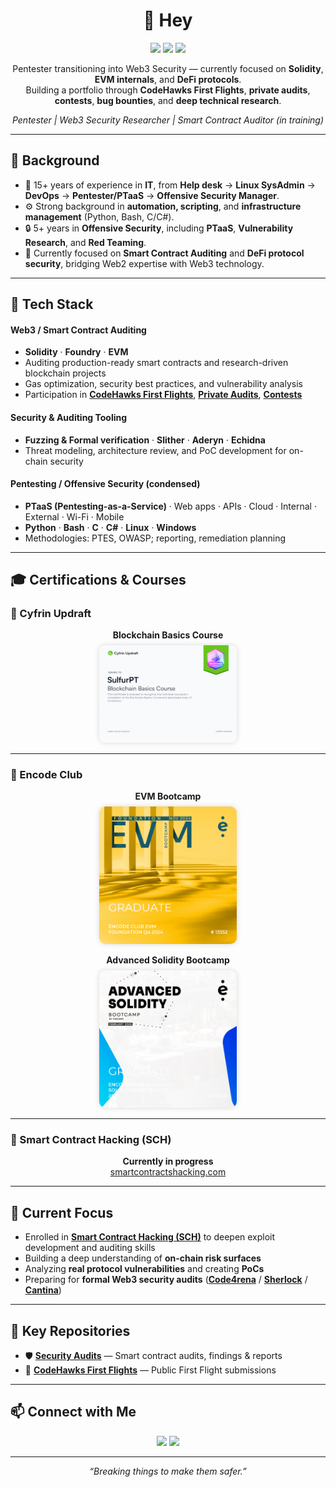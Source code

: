 <!-- HEADER -->
<h1 align="center">👋 Hey</h1>

<p align="center">
  <a href="https://code4rena.com/@SulfurPT"><img src="https://img.shields.io/badge/Code4rena-Profile-blue?style=for-the-badge&logo=ethereum"></a>
  <a href="https://audits.sherlock.xyz/watson/sulfurpt"><img src="https://img.shields.io/badge/Sherlock-Watson-purple?style=for-the-badge&logo=shield"></a>
  <a href="https://cantina.xyz/u/sulfurpt"><img src="https://img.shields.io/badge/Cantina-Researcher-orange?style=for-the-badge&logo=stackblitz"></a>
</p>

<p align="center">
  Pentester transitioning into Web3 Security — currently focused on <b>Solidity</b>, <b>EVM internals</b>, and <b>DeFi protocols</b>.<br>
  Building a portfolio through <b>CodeHawks First Flights</b>, <b>private audits</b>, <b>contests</b>, <b>bug bounties</b>, and <b>deep technical research</b>.
</p>

<p align="center">
  <i>Pentester | Web3 Security Researcher | Smart Contract Auditor (in training)</i>
</p>

---

## 🧩 Background

- 🧠 15+ years of experience in **IT**, from **Help desk** → **Linux SysAdmin** → **DevOps** → **Pentester/PTaaS** → **Offensive Security Manager**.  
- ⚙️ Strong background in **automation, scripting**, and **infrastructure management** (Python, Bash, C/C#).  
- 🔒 5+ years in **Offensive Security**, including **PTaaS**, **Vulnerability Research**, and **Red Teaming**.  
- 🧱 Currently focused on **Smart Contract Auditing** and **DeFi protocol security**, bridging Web2 expertise with Web3 technology.

---

## 🧰 Tech Stack

#### Web3 / Smart Contract Auditing
- **Solidity** · **Foundry** · **EVM**  
- Auditing production-ready smart contracts and research-driven blockchain projects  
- Gas optimization, security best practices, and vulnerability analysis  
- Participation in [**CodeHawks First Flights**](https://github.com/SulfurPT/CodeHawks-First-Flight), [**Private Audits**](https://github.com/SulfurPT/security_audits), [**Contests**](https://github.com/SulfurPT/security_audits)

#### Security & Auditing Tooling
- **Fuzzing & Formal verification** · **Slither** · **Aderyn** · **Echidna**  
- Threat modeling, architecture review, and PoC development for on-chain security  

#### Pentesting / Offensive Security (condensed)
- **PTaaS (Pentesting-as-a-Service)** · Web apps · APIs · Cloud · Internal · External · Wi-Fi · Mobile  
- **Python** · **Bash** · **C** · **C#** · **Linux** · **Windows**  
- Methodologies: PTES, OWASP; reporting, remediation planning  

---

## 🎓 Certifications & Courses

### 🧠 Cyfrin Updraft

<p align="center">
  <b>Blockchain Basics Course</b><br>
  <img src="certificates/BlockchainBasic.png" width="220px" style="border-radius:10px;box-shadow:0 0 8px rgba(0,0,0,0.15);margin-top:8px;">
</p>

---

### 🚀 Encode Club

<p align="center">
  <b>EVM Bootcamp</b><br>
  <img src="certificates/EVM.jpeg" width="220px" style="border-radius:10px;box-shadow:0 0 8px rgba(0,0,0,0.15);margin-top:8px;">
</p>

<p align="center">
  <b>Advanced Solidity Bootcamp</b><br>
  <img src="certificates/AdvancedSolidity.jpeg" width="220px" style="border-radius:10px;box-shadow:0 0 8px rgba(0,0,0,0.15);margin-top:8px;">
</p>

---

### 🧩 Smart Contract Hacking (SCH)

<p align="center">
  <b>Currently in progress</b><br>
  <a href="https://smartcontractshacking.com/">smartcontractshacking.com</a>
</p>

---

## 🔬 Current Focus

- Enrolled in [**Smart Contract Hacking (SCH)**](https://smartcontractshacking.com/) to deepen exploit development and auditing skills  
- Building a deep understanding of **on-chain risk surfaces**  
- Analyzing **real protocol vulnerabilities** and creating **PoCs**  
- Preparing for **formal Web3 security audits** ([**Code4rena**](https://code4rena.com/@SulfurPT) / [**Sherlock**](https://audits.sherlock.xyz/watson/sulfurpt) / [**Cantina**](https://cantina.xyz/u/sulfurpt))

---

## 📂 Key Repositories

- 🛡️ [**Security Audits**](https://github.com/SulfurPT/security_audits) — Smart contract audits, findings & reports  
- 🦅 [**CodeHawks First Flights**](https://github.com/SulfurPT/CodeHawks-First-Flight) — Public First Flight submissions  

---

## 📫 Connect with Me

<p align="center">
  <a href="https://www.linkedin.com/in/marcioromao"><img src="https://img.shields.io/badge/LinkedIn-Profile-blue?logo=linkedin&style=for-the-badge"></a>
  <a href="https://github.com/SulfurPT"><img src="https://img.shields.io/badge/GitHub-@SulfurPT-black?logo=github&style=for-the-badge"></a>
</p>

---

<p align="center"><i>“Breaking things to make them safer.”</i></p>
